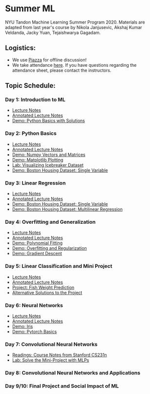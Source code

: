 # Summer ML
NYU Tandon Machine Learning Summer Program 2020. Materials are adapted from last year's course by Nikola Janjusevic, Akshaj Kumar Veldanda, Jacky Yuan, Tejaishwarya Gagadam.

## Logistics:
- We use [Piazza](https://www.piazza.com/nyu/summer2020/ml101) for offline discussion!
- We take attendance [here](https://docs.google.com/spreadsheets/d/1hHb2eS5Bz9YfyT_tntX5TO7928edAj9UwuOdIrURkdM/edit?usp=sharing). If you have questions regarding the attendance sheet, please contact the instructors.

## Topic Schedule:
### Day 1: Introduction to ML
- [Lecture Notes](https://github.com/huaijiangzhu/SummerML/blob/master/day1/lecture_notes.pdf)
- [Annotated Lecture Notes](https://github.com/huaijiangzhu/SummerML/blob/master/day1/lecture_notes_annotated.pdf)
- [Demo: Python Basics with Solutions](https://github.com/huaijiangzhu/SummerML/blob/master/day1/demo_python_basics.ipynb)

### Day 2: Python Basics
- [Lecture Notes](https://github.com/huaijiangzhu/SummerML/blob/master/day2/lecture_notes.pdf)
- [Annotated Lecture Notes](https://github.com/huaijiangzhu/SummerML/blob/master/day2/lecture_notes_annotated.pdf)
- [Demo: Numpy Vectors and Matrices](https://github.com/huaijiangzhu/SummerML/blob/master/day2/demo_vectors_matrices.ipynb)
- [Demo: Matplotlib Plotting](https://github.com/huaijiangzhu/SummerML/blob/master/day2/demo_plot.ipynb)
- [Lab: Visualizing Icebreaker Dataset](https://github.com/huaijiangzhu/SummerML/blob/master/day2/lab_icebreaker.ipynb)
- [Demo: Boston Housing Dataset: Single Variable](https://github.com/huaijiangzhu/SummerML/blob/master/day2/demo_boston_housing_one_variable.ipynb)


### Day 3: Linear Regression
- [Lecture Notes](https://github.com/huaijiangzhu/SummerML/blob/master/day3/lecture_notes.pdf)
- [Annotated Lecture Notes](https://github.com/huaijiangzhu/SummerML/blob/master/day3/lecture_notes_annotated.pdf)
- [Demo: Boston Housing Dataset: Single Variable](https://github.com/huaijiangzhu/SummerML/blob/master/day3/demo_boston_housing_one_variable.ipynb)
- [Demo: Boston Housing Dataset: Multilinear Regression](https://github.com/huaijiangzhu/SummerML/blob/master/day3/demo_multilinear.ipynb)


### Day 4: Overfitting and Generalization
- [Lecture Notes](https://github.com/huaijiangzhu/SummerML/blob/master/day4/lecture_notes.pdf)
- [Annotated Lecture Notes](https://github.com/huaijiangzhu/SummerML/blob/master/day4/lecture_notes_annotated.pdf)
- [Demo: Polynomial Fitting](https://github.com/huaijiangzhu/SummerML/blob/master/day4/demo_fit_polynomial.ipynb)
- [Demo: Overfitting and Regularization](https://github.com/huaijiangzhu/SummerML/blob/master/day4/demo_overfitting_regularization.ipynb)
- [Demo: Gradient Descent](https://github.com/huaijiangzhu/SummerML/blob/master/day4/demo_gd_linreg.ipynb)


### Day 5: Linear Classification and Mini Project
- [Lecture Notes](https://github.com/huaijiangzhu/SummerML/blob/master/day5/lecture_notes.pdf)
- [Annotated Lecture Notes](https://github.com/huaijiangzhu/SummerML/blob/master/day5/lecture_notes_annotated.pdf)
- [Project: Fish Weight Prediction](https://github.com/huaijiangzhu/SummerML/blob/master/day5/fish_market.ipynb)
- [Alternative Solutions to the Project](https://github.com/huaijiangzhu/SummerML/blob/master/day5/fish_market_alternatives.ipynb)

### Day 6: Neural Networks
- [Lecture Notes](https://github.com/huaijiangzhu/SummerML/blob/master/day6/lecture_notes.pdf)
- [Annotated Lecture Notes](https://github.com/huaijiangzhu/SummerML/blob/master/day6/lecture_notes_annotated.pdf)
- [Demo: Iris](https://github.com/huaijiangzhu/SummerML/blob/master/day6/demo_iris.ipynb)
- [Demo: Pytorch Basics](https://github.com/huaijiangzhu/SummerML/blob/master/day6/demo_pytorch_basics.ipynb)


### Day 7: Convolutional Neural Networks
- [Readings: Course Notes from Stanford CS231n](https://cs231n.github.io/convolutional-networks/)
- [Lab: Solve the Mini-Project with MLPs](https://github.com/huaijiangzhu/SummerML/blob/master/day7/lab_mlp_fish_market.ipynb)

### Day 8: Convolutional Neural Networks and Applications
### Day 9/10: Final Project and Social Impact of ML
